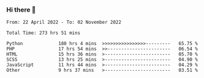 ### Hi there 👋

<!--START_SECTION:waka-->

```text
From: 22 April 2022 - To: 02 November 2022

Total Time: 273 hrs 51 mins

Python             180 hrs 4 mins  >>>>>>>>>>>>>>>>---------   65.75 %
PHP                17 hrs 54 mins  >>-----------------------   06.54 %
HTML               15 hrs 36 mins  >------------------------   05.70 %
SCSS               13 hrs 25 mins  >------------------------   04.90 %
JavaScript         11 hrs 44 mins  >------------------------   04.29 %
Other              9 hrs 37 mins   >------------------------   03.51 %
```

<!--END_SECTION:waka-->

<!--
**umarfarouk98/umarfarouk98** is a ✨ _special_ ✨ repository because its `README.md` (this file) appears on your GitHub profile.

Here are some ideas to get you started:

- 🔭 I’m currently working on ...
- 🌱 I’m currently learning ...
- 👯 I’m looking to collaborate on ...
- 🤔 I’m looking for help with ...
- 💬 Ask me about ...
- 📫 How to reach me: ...
- 😄 Pronouns: ...
- ⚡ Fun fact: ...
-->

